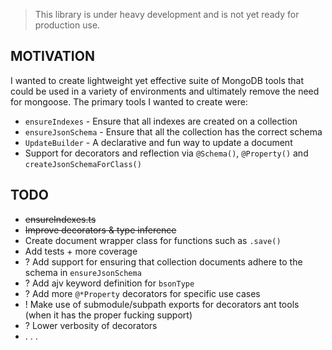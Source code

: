 > This library is under heavy development and is not yet ready for production use.

## MOTIVATION
I wanted to create lightweight yet effective suite of MongoDB tools that could be used in a variety of environments and ultimately remove the need for mongoose. The primary tools I wanted to create were:
- `ensureIndexes` - Ensure that all indexes are created on a collection
- `ensureJsonSchema` - Ensure that all the collection has the correct schema
- `UpdateBuilder` - A declarative and fun way to update a document
- Support for decorators and reflection via `@Schema()`, `@Property()` and `createJsonSchemaForClass()`

## TODO
- ~~ensureIndexes.ts~~
- ~~Improve decorators & type inference~~
- Create document wrapper class for functions such as `.save()`
- Add tests + more coverage
- ? Add support for ensuring that collection documents adhere to the schema in `ensureJsonSchema`
- ? Add ajv keyword definition for `bsonType`
- ? Add more `@*Property` decorators for specific use cases
- ! Make use of submodule/subpath exports for decorators ant tools (when it has the proper fucking support)
- ? Lower verbosity of decorators
- . . .
